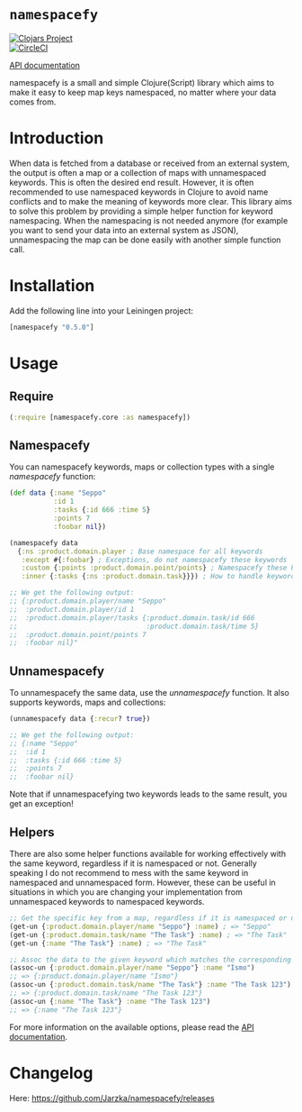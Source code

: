 # `namespacefy`

[![Clojars Project](https://img.shields.io/clojars/v/namespacefy.svg)](https://clojars.org/namespacefy)  
[![CircleCI](https://circleci.com/gh/Jarzka/namespacefy.svg?style=shield)](https://circleci.com/gh/Jarzka/namespacefy)

[API documentation](https://jarzka.github.io/namespacefy/docs/)

namespacefy is a small and simple Clojure(Script) library which aims to make it easy to keep map keys namespaced, no matter where your data comes from.

# Introduction

When data is fetched from a database or received from an external system, the output is often a map or a collection of maps with unnamespaced keywords. This is often the desired end result. However, it is often recommended to use namespaced keywords in Clojure to avoid name conflicts and to make the meaning of keywords more clear. This library aims to solve this problem by providing a simple helper function for keyword namespacing. When the namespacing is not needed anymore (for example you want to send your data into an external system as JSON), unnamespacing the map can be done easily with another simple function call.

# Installation

Add the following line into your Leiningen project:

```clj
[namespacefy "0.5.0"]
```

# Usage

## Require

```clj
(:require [namespacefy.core :as namespacefy])
```

## Namespacefy

You can namespacefy keywords, maps or collection types with a single *namespacefy* function:

```clojure
(def data {:name "Seppo"
           :id 1
           :tasks {:id 666 :time 5}
           :points 7
           :foobar nil})

(namespacefy data 
  {:ns :product.domain.player ; Base namespace for all keywords
   :except #{:foobar} ; Exceptions, do not namespacefy these keywords
   :custom {:points :product.domain.point/points} ; Namespacefy these keywords differently
   :inner {:tasks {:ns :product.domain.task}}}) ; How to handle keywords that contain collections or maps

;; We get the following output:
;; {:product.domain.player/name "Seppo"
;;  :product.domain.player/id 1
;;  :product.domain.player/tasks {:product.domain.task/id 666
;;                                :product.domain.task/time 5}
;;  :product.domain.point/points 7
;;  :foobar nil}"
```

## Unnamespacefy

To unnamespacefy the same data, use the *unnamespacefy* function. It also supports keywords, maps and collections:

```clojure
(unnamespacefy data {:recur? true})

;; We get the following output:
;; {:name "Seppo"
;;  :id 1
;;  :tasks {:id 666 :time 5}
;;  :points 7
;;  :foobar nil}
```

Note that if unnamespacefying two keywords leads to the same result, you get an exception!

## Helpers

There are also some helper functions available for working effectively with the same keyword, regardless if it is namespaced or not. Generally speaking I do not recommend to mess with the same keyword in namespaced and unnamespaced form. However, these can be useful in situations in which you are changing your implementation from unnamespaced keywords to namespaced keywords.

```clojure
;; Get the specific key from a map, regardless if it is namespaced or not:
(get-un {:product.domain.player/name "Seppo"} :name) ; => "Seppo"
(get-un {:product.domain.task/name "The Task"} :name) ; => "The Task"
(get-un {:name "The Task"} :name) ; => "The Task"

;; Assoc the data to the given keyword which matches the corresponding namespaced or unnamespaced keyword.
(assoc-un {:product.domain.player/name "Seppo"} :name "Ismo")
;; => {:product.domain.player/name "Ismo"}
(assoc-un {:product.domain.task/name "The Task"} :name "The Task 123")
;; => {:product.domain.task/name "The Task 123"}
(assoc-un {:name "The Task"} :name "The Task 123")
;; => {:name "The Task 123"}
```

For more information on the available options, please read the [API documentation](https://jarzka.github.io/namespacefy/docs/).

# Changelog

Here: https://github.com/Jarzka/namespacefy/releases

